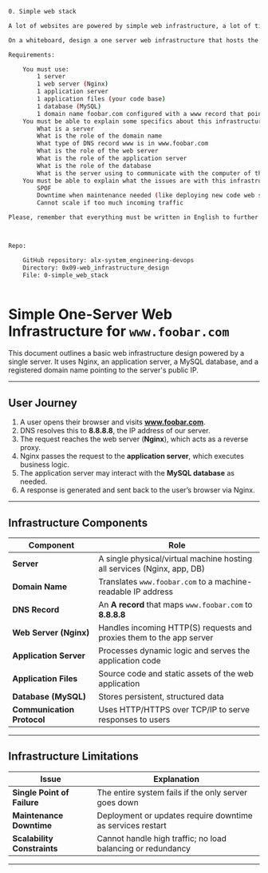 ```bash
0. Simple web stack

A lot of websites are powered by simple web infrastructure, a lot of time it is composed of a single server with a LAMP stack.

On a whiteboard, design a one server web infrastructure that hosts the website that is reachable via www.foobar.com. Start your explanation by having a user wanting to access your website.

Requirements:

    You must use:
        1 server
        1 web server (Nginx)
        1 application server
        1 application files (your code base)
        1 database (MySQL)
        1 domain name foobar.com configured with a www record that points to your server IP 8.8.8.8
    You must be able to explain some specifics about this infrastructure:
        What is a server
        What is the role of the domain name
        What type of DNS record www is in www.foobar.com
        What is the role of the web server
        What is the role of the application server
        What is the role of the database
        What is the server using to communicate with the computer of the user requesting the website
    You must be able to explain what the issues are with this infrastructure:
        SPOF
        Downtime when maintenance needed (like deploying new code web server needs to be restarted)
        Cannot scale if too much incoming traffic

Please, remember that everything must be written in English to further your technical ability in a variety of settings.



Repo:

    GitHub repository: alx-system_engineering-devops
    Directory: 0x09-web_infrastructure_design
    File: 0-simple_web_stack



```

# Simple One-Server Web Infrastructure for `www.foobar.com`

This document outlines a basic web infrastructure design powered by a single server. It uses Nginx, an application server, a MySQL database, and a registered domain name pointing to the server's public IP.

---

## User Journey

1. A user opens their browser and visits **www.foobar.com**.
2. DNS resolves this to **8.8.8.8**, the IP address of our server.
3. The request reaches the web server (**Nginx**), which acts as a reverse proxy.
4. Nginx passes the request to the **application server**, which executes business logic.
5. The application server may interact with the **MySQL database** as needed.
6. A response is generated and sent back to the user’s browser via Nginx.

---

## Infrastructure Components

| Component                  | Role                                                                    |
| -------------------------- | ----------------------------------------------------------------------- |
| **Server**                 | A single physical/virtual machine hosting all services (Nginx, app, DB) |
| **Domain Name**            | Translates `www.foobar.com` to a machine-readable IP address            |
| **DNS Record**             | An **A record** that maps `www.foobar.com` to **8.8.8.8**               |
| **Web Server (Nginx)**     | Handles incoming HTTP(S) requests and proxies them to the app server    |
| **Application Server**     | Processes dynamic logic and serves the application code                 |
| **Application Files**      | Source code and static assets of the web application                    |
| **Database (MySQL)**       | Stores persistent, structured data                                      |
| **Communication Protocol** | Uses HTTP/HTTPS over TCP/IP to serve responses to users                 |

---

## Infrastructure Limitations

| Issue                       | Explanation                                                 |
| --------------------------- | ----------------------------------------------------------- |
| **Single Point of Failure** | The entire system fails if the only server goes down        |
| **Maintenance Downtime**    | Deployment or updates require downtime as services restart  |
| **Scalability Constraints** | Cannot handle high traffic; no load balancing or redundancy |

---
